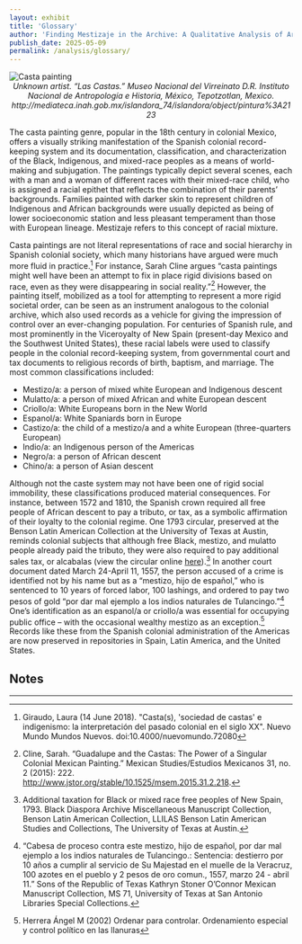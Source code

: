 ```yaml
---
layout: exhibit
title: 'Glossary'
author: 'Finding Mestizaje in the Archive: A Qualitative Analysis of Archival Description of Mixed-Race Subjects'
publish_date: 2025-05-09
permalink: /analysis/glossary/
---
```


<img src="https://katelynautumn28.github.io/findingmestizaje/img/casta-painting.jpg" class="center" alt="Casta painting">
<div style="text-align:center">
<em>Unknown artist. “Las Castas.” Museo Nacional del Virreinato D.R. Instituto Nacional de Antropología e Historia, México, Tepotzotlan, Mexico. http://mediateca.inah.gob.mx/islandora_74/islandora/object/pintura%3A2123</em>
</div>


The casta painting genre, popular in the 18th century in colonial Mexico, offers a visually striking manifestation of the Spanish colonial record-keeping system and its documentation, classification, and characterization of the Black, Indigenous, and mixed-race peoples as a means of world-making and subjugation. The paintings typically depict several scenes, each with a man and a woman of different races with their mixed-race child, who is assigned a racial epithet that reflects the combination of their parents’ backgrounds. Families painted with darker skin to represent children of Indigenous and African backgrounds were usually depicted as being of lower socioeconomic station and less pleasant temperament than those with European lineage. Mestizaje refers to this concept of racial mixture.   

Casta paintings are not literal representations of race and social hierarchy in Spanish colonial society, which many historians have argued were much more fluid in practice.[^1] For instance, Sarah Cline argues “casta paintings might well have been an attempt to fix in place rigid divisions based on race, even as they were disappearing in social reality.”[^2] However, the painting itself, mobilized as a tool for attempting to represent a more rigid societal order, can be seen as an instrument analogous to the colonial archive, which also used records as a vehicle for giving the impression of control over an ever-changing population. For centuries of Spanish rule, and most prominently in the Viceroyalty of New Spain (present-day Mexico and the Southwest United States), these racial labels were used to classify people in the colonial record-keeping system, from governmental court and tax documents to religious records of birth, baptism, and marriage. The most common classifications included: 

* Mestizo/a: a person of mixed white European and Indigenous descent  
* Mulatto/a: a person of mixed African and white European descent  
* Criollo/a: White Europeans born in the New World  
* Espanol/a: White Spaniards born in Europe  
* Castizo/a: the child of a mestizo/a and a white European (three-quarters European)  
* Indio/a: an Indigenous person of the Americas  
* Negro/a: a person of African descent  
* Chino/a: a person of Asian descent 


Although not the caste system may not have been one of rigid social immobility, these classifications produced material consequences. For instance, between 1572 and 1810, the Spanish crown required all free people of African descent to pay a tributo, or tax, as a symbolic affirmation of their loyalty to the colonial regime. One 1793 circular, preserved at the Benson Latin American Collection at the University of Texas at Austin, reminds colonial subjects that although free Black, mestizo, and mulatto people already paid the tributo, they were also required to pay additional sales tax, or alcabalas (view the circular online [here](https://katelynautumn28.github.io/findingmestizaje/findingmestizaje/fm008/)).[^3]  In another court document dated March 24-April 11, 1557,  the person accused of a crime is identified not by his name but as a “mestizo, hijo de español,” who is sentenced to 10 years of forced labor, 100 lashings, and ordered to pay two pesos of gold “por dar mal ejemplo a los indios naturales de Tulancingo.”[^4] One’s identification as an espanol/a or criollo/a was essential for occupying public office – with the occasional wealthy mestizo as an exception.[^5] Records like these from the Spanish colonial administration of the Americas are now preserved in repositories in Spain, Latin America, and the United States.

## Notes

[^1]:  Giraudo, Laura (14 June 2018). "Casta(s), 'sociedad de castas' e indigenismo: la interpretación del pasado colonial en el siglo XX". Nuevo Mundo Mundos Nuevos. doi:10.4000/nuevomundo.72080

[^2]:  Cline, Sarah. “Guadalupe and the Castas: The Power of a Singular Colonial Mexican Painting.” Mexican Studies/Estudios Mexicanos 31, no. 2 (2015): 222\. http://www.jstor.org/stable/10.1525/msem.2015.31.2.218.

[^3]:  Additional taxation for Black or mixed race free peoples of New Spain, 1793\. Black Diaspora Archive Miscellaneous Manuscript Collection, Benson Latin American Collection, LLILAS Benson Latin American Studies and Collections, The University of Texas at Austin.

[^4]:  “Cabesa de proceso contra este mestizo, hijo de español, por dar mal ejemplo a los indios naturales de Tulancingo.: Sentencia: destierro por 10 años a cumplir al servicio de Su Majestad en el muelle de la Veracruz, 100 azotes en el pueblo y 2 pesos de oro comun., 1557, marzo 24 \- abril 11.” Sons of the Republic of Texas Kathryn Stoner O’Connor Mexican Manuscript Collection, MS 71, University of Texas at San Antonio Libraries Special Collections.

[^5]:  Herrera Ángel M (2002) Ordenar para controlar. Ordenamiento especial y control político en las llanuras

---

